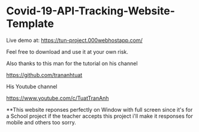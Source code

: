 # Covid-19-API-Tracking-Website-Template

Live demo at: https://tun-project.000webhostapp.com/

Feel free to download and use it at your own risk.

Also thanks to this man for the tutorial on his channel

https://github.com/trananhtuat

His Youtube channel 

https://www.youtube.com/c/TuatTranAnh

**This website reponses perfectly on Window with full screen since it's for a School project 
if the teacher accepts this project i'll make it responses for mobile and others too sorry.
